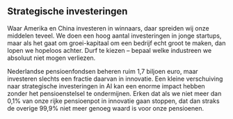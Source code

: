 
## **Strategische investeringen**

Waar Amerika en China investeren in winnaars, daar spreiden wij onze middelen teveel. We doen een hoog aantal investeringen in jonge startups, maar als het gaat om groei-kapitaal om een bedrijf echt groot te maken, dan lopen we hopeloos achter. Durf te kiezen – bepaal welke industreen we absoluut niet mogen verliezen. 

Nederlandse pensioenfondsen beheren ruim 1,7 biljoen euro, maar investeren slechts een fractie daarvan in innovatie. Een kleine verschuiving naar strategische investeringen in AI kan een enorme impact hebben zonder het pensioenstelsel te ondermijnen. Erken dat als we niet meer dan 0,1% van onze rijke pensioenpot in innovatie gaan stoppen, dat dan straks de overige 99,9% niet meer genoeg waard is voor onze pensioenen.
